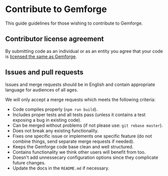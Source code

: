# Contribute to Gemforge

This guide guidelines for those wishing to contribute to Gemforge.

## Contributor license agreement

By submitting code as an individual or as an entity you agree that your code is [licensed the same as Gemforge](LICENSE.md).

## Issues and pull requests

Issues and merge requests should be in English and contain appropriate language for audiences of all ages.

We will only accept a merge requests which meets the following criteria:

* Code compiles properly (`npm run build`).
* Includes proper tests and all tests pass (unless it contains a test exposing a bug in existing code).
* Can be merged without problems (if not please use: `git rebase master`).
* Does not break any existing functionality.
* Fixes one specific issue or implements one specific feature (do not combine things, send separate merge requests if needed).
* Keeps the Gemforge code base clean and well structured.
* Contains functionality we think other users will benefit from too.
* Doesn't add unnessecary configuration options since they complicate future changes.
* Update the docs in the `README.md` if necessary.

